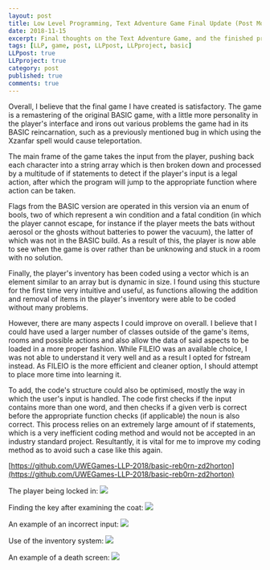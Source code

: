 ```yaml
---
layout: post
title: Low Level Programming, Text Adventure Game Final Update (Post Mortem)
date: 2018-11-15
excerpt: Final thoughts on the Text Adventure Game, and the finished product.
tags: [LLP, game, post, LLPpost, LLPproject, basic]
LLPpost: true
LLPproject: true
category: post
published: true
comments: true
---
```

Overall, I believe that the final game I have created is satisfactory. The game is a remastering of the original BASIC game, with a little more personality in the player's interface and irons out various problems the game had in its BASIC reincarnation, such as a previously mentioned bug in which using the Xzanfar spell would cause teleportation. 

The main frame of the game takes the input from the player, pushing back each character into a string array which is then broken down and processed by a multitude of if statements to detect if the player's input is a legal action, after which the program will jump to the appropriate function where action can be taken. 

Flags from the BASIC version are operated in this version via an enum of bools, two of which represent a win condition and a fatal condition (in which the player cannot escape, for instance if the player meets the bats without aerosol or the ghosts without batteries to power the vacuum), the latter of which was not in the BASIC build. As a result of this, the player is now able to see when the game is over rather than be unknowing and stuck in a room with no solution.

Finally, the player's inventory has been coded using a vector which is an element similar to an array but is dynamic in size. I found using this stucture for the first time very intuitive and useful, as functions allowing the addition and removal of items in the player's inventory were able to be coded without many problems.

However, there are many aspects I could improve on overall. I believe that I could have used a larger number of classes outside of the game's items, rooms and possible actions and also allow the data of said aspects to be loaded in a more proper fashion. While FILEIO was an available choice, I was not able to understand it very well and as a result I opted for fstream instead. As FILEIO is the more efficient and cleaner option, I should attempt to place more time into learning it.

To add, the code's structure could also be optimised, mostly the way in which the user's input is handled. The code first checks if the input contains more than one word, and then checks if a given verb is correct before the appropriate function checks (if applicable) the noun is also correct. This process relies on an extremely large amount of if statements, which is a very inefficient coding method and would not be accepted in an industry standard project. Resultantly, it is vital for me to improve my coding method as to avoid such a case like this again.

[https://github.com/UWEGames-LLP-2018/basic-reb0rn-zd2horton](https://github.com/UWEGames-LLP-2018/basic-reb0rn-zd2horton)

The player being locked in:
<a href="https://i.imgur.com/LvWzf4I.png"><img src="https://i.imgur.com/LvWzf4I.png"></a>

Finding the key after examining the coat:
<a href="https://i.imgur.com/fy7jZIR.png"><img src="https://i.imgur.com/fy7jZIR.png"></a>

An example of an incorrect input:
<a href="https://i.imgur.com/As033cs.png"><img src="https://i.imgur.com/As033cs.png"></a>

Use of the inventory system:
<a href="https://i.imgur.com/sKRv9uW.png"><img src="https://i.imgur.com/sKRv9uW.png"></a>

An example of a death screen:
<a href="https://i.imgur.com/QVKdPtf.png"><img src="https://i.imgur.com/QVKdPtf.png"></a>